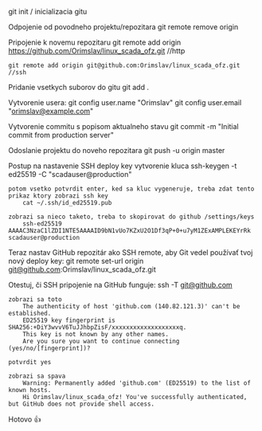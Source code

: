 git init  / inicializacia gitu



Odpojenie od povodneho projektu/repozitara
    git remote remove origin

Pripojenie k novemu repozitaru 
    git remote add origin https://github.com/Orimslav/linux_scada_ofz.git       //http

    git remote add origin git@github.com:Orimslav/linux_scada_ofz.git           //ssh


Pridanie vsetkych suborov do gitu
    git add .

Vytvorenie usera:
    git config user.name "Orimslav"
    git config user.email "orimslav@example.com"

Vytvorenie commitu s popisom aktualneho stavu
    git commit -m "Initial commit from production server"

Odoslanie projektu do noveho repozitara
    git push -u origin master

Postup na nastavenie SSH deploy key
    vytvorenie kluca
        ssh-keygen -t ed25519 -C "scadauser@production"

    potom vsetko potvrdit enter, ked sa kluc vygeneruje, treba zdat tento prikaz ktory zobrazi ssh key
        cat ~/.ssh/id_ed25519.pub

    zobrazi sa nieco taketo, treba to skopirovat do github /settings/keys
        ssh-ed25519 AAAAC3NzaC1lZDI1NTE5AAAAID9bN1vUo7KZxU2O1Df3qP+0+u7yM1ZExAMPLEKEYrRk scadauser@production

Teraz nastav GitHub repozitár ako SSH remote, aby Git vedel používať tvoj nový deploy key:
    git remote set-url origin git@github.com:Orimslav/linux_scada_ofz.git

Otestuj, či SSH pripojenie na GitHub funguje:
    ssh -T git@github.com

    zobrazi sa toto
        The authenticity of host 'github.com (140.82.121.3)' can't be established.
        ED25519 key fingerprint is SHA256:+DiY3wvvV6TuJJhbpZisF/xxxxxxxxxxxxxxxxxxxq.
        This key is not known by any other names.
        Are you sure you want to continue connecting (yes/no/[fingerprint])?

    potvrdit yes

    zobrazi sa spava 
        Warning: Permanently added 'github.com' (ED25519) to the list of known hosts.
        Hi Orimslav/linux_scada_ofz! You've successfully authenticated, but GitHub does not provide shell access.

Hotovo 👍